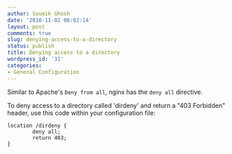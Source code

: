 ```yaml
---
author: Soumik Ghosh
date: '2010-11-02 06:02:14'
layout: post
comments: true
slug: denying-access-to-a-directory
status: publish
title: Denying access to a directory
wordpress_id: '31'
categories:
- General Configuration
---
```


Similar to Apache's `Deny from all`, nginx has the `deny all` directive.

To deny access to a directory called 'dirdeny' and return a "403 Forbidden"
header, use this code within your configuration file:

    
    location /dirdeny {
            deny all;
            return 403;
    }

